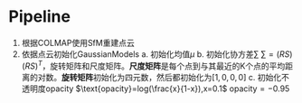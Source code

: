 # Pipeline
1. 根据COLMAP使用SfM重建点云
2. 依据点云初始化GaussianModels
		a. 初始化均值$\mu$
		b. 初始化协方差$\sum$
			 $\sum = (RS)(RS)^T$，旋转矩阵和尺度矩阵。**尺度矩阵**是每个点到与其最近的K个点的平均距离的对数。**旋转矩阵**初始化为四元数，然后都初始化为$[1,0,0,0]$
		c. 初始化不透明度opacity
			$\text{opacity}=log(\frac{x}{1-x}),x=0.1$
			$\text{opacity}=-0.95$
			
			
			
			